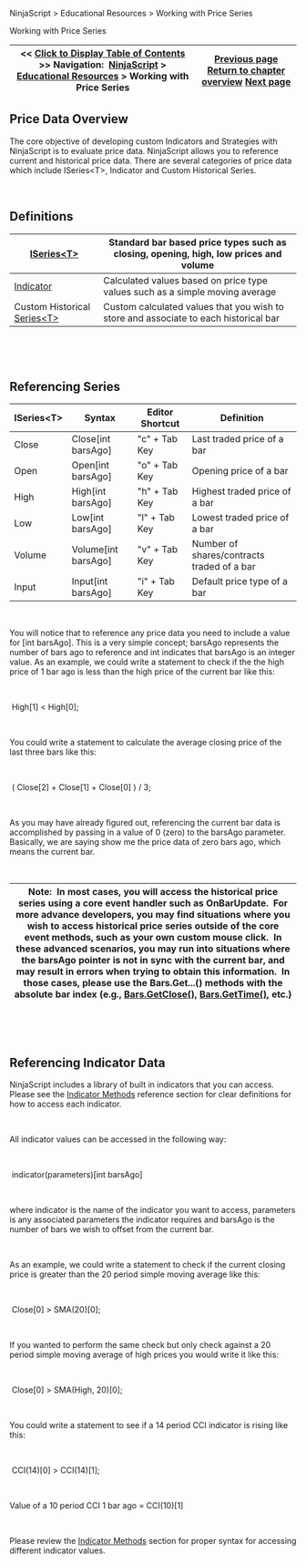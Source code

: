 ﻿


NinjaScript \> Educational Resources \> Working with Price Series






















Working with Price Series







| \<\< [Click to Display Table of Contents](working_with_price_series.md) \>\> **Navigation:**     [NinjaScript](ninjascript.md) \> [Educational Resources](educational_resources.md) \> Working with Price Series | [Previous page](working_with_pixel_coordinates.md) [Return to chapter overview](educational_resources.md) [Next page](reference_samples.md) |
| --- | --- |











## Price Data Overview


The core objective of developing custom Indicators and Strategies with NinjaScript is to evaluate price data. NinjaScript allows you to reference current and historical price data. There are several categories of price data which include ISeries\<T\>, Indicator and Custom Historical Series.


 


## Definitions




| [ISeries\<T\>](priceseries.md) | Standard bar based price types such as closing, opening, high, low prices and volume |
| --- | --- |
| [Indicator](indicator.md) | Calculated values based on price type values such as a simple moving average |
| Custom Historical [Series\<T\>](seriest.md) | Custom calculated values that you wish to store and associate to each historical bar |



 


 


## Referencing Series




| ISeries\<T\> | Syntax | Editor Shortcut | Definition |
| --- | --- | --- | --- |
| Close | Close\[int barsAgo] | "c" \+ Tab Key | Last traded price of a bar |
| Open | Open\[int barsAgo] | "o" \+ Tab Key | Opening price of a bar |
| High | High\[int barsAgo] | "h" \+ Tab Key | Highest traded price of a bar |
| Low | Low\[int barsAgo] | "l" \+ Tab Key | Lowest traded price of a bar |
| Volume | Volume\[int barsAgo] | "v" \+ Tab Key | Number of shares/contracts traded of a bar |
| Input | Input\[int barsAgo] | "i" \+ Tab Key | Default price type of a bar |



 


You will notice that to reference any price data you need to include a value for \[int barsAgo]. This is a very simple concept; barsAgo represents the number of bars ago to reference and int indicates that barsAgo is an integer value. As an example, we could write a statement to check if the the high price of 1 bar ago is less than the high price of the current bar like this:


 


 High\[1] \< High\[0];


 


You could write a statement to calculate the average closing price of the last three bars like this:


 


 ( Close\[2] \+ Close\[1] \+ Close\[0] ) / 3;


 


As you may have already figured out, referencing the current bar data is accomplished by passing in a value of 0 (zero) to the barsAgo parameter. Basically, we are saying show me the price data of zero bars ago, which means the current bar.  

 




| Note:  In most cases, you will access the historical price series using a core event handler such as OnBarUpdate.  For more advance developers, you may find situations where you wish to access historical price series outside of the core event methods, such as your own custom mouse click.  In these advanced scenarios, you may run into situations where the barsAgo pointer is not in sync with the current bar, and may result in errors when trying to obtain this information.  In those cases, please use the Bars.Get...() methods with the absolute bar index (e.g., [Bars.GetClose(](getclose.md)), [Bars.GetTime()](gettime.md), etc.) |
| --- |



 


 


## Referencing Indicator Data
NinjaScript includes a library of built in indicators that you can access. Please see the [Indicator Methods](indicators.md) reference section for clear definitions for how to access each indicator.


   

All indicator values can be accessed in the following way:


 


 indicator(parameters)\[int barsAgo]


 


where indicator is the name of the indicator you want to access, parameters is any associated parameters the indicator requires and barsAgo is the number of bars we wish to offset from the current bar.


 


As an example, we could write a statement to check if the current closing price is greater than the 20 period simple moving average like this:


 


 Close\[0] \> SMA(20)\[0];


 


If you wanted to perform the same check but only check against a 20 period simple moving average of high prices you would write it like this:


 


 Close\[0] \> SMA(High, 20)\[0];


 


You could write a statement to see if a 14 period CCI indicator is rising like this:


 


 CCI(14)\[0] \> CCI(14)\[1];


   

Value of a 10 period CCI 1 bar ago \= CCI(10\)\[1]


 


Please review the [Indicator Methods](indicators.md) section for proper syntax for accessing different indicator values.








